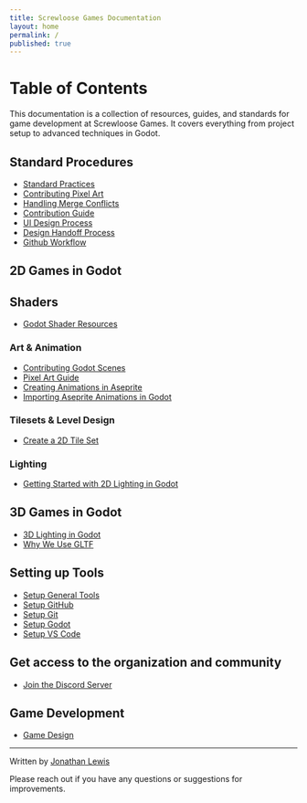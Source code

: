 ```yaml
---
title: Screwloose Games Documentation
layout: home
permalink: /
published: true
---
```


# Table of Contents

This documentation is a collection of resources, guides, and standards for game development at Screwloose Games. It covers everything from project setup to advanced techniques in Godot.

## Standard Procedures

- [Standard Practices](./content/guides/standard-practices/standard-practice.md)
- [Contributing Pixel Art](./content/guides/contributing_pixel_art.md)
- [Handling Merge Conflicts](./content/guides/merge_conflicts/handling_merge_conflicts.md)
- [Contribution Guide](./content/guides/contribution_guide.md)
- [UI Design Process](./content/guides/game_design/ui_design_process.md)
- [Design Handoff Process](content/guides/design-handoff-process.md)
- [Github Workflow](./content/guides/github-workflow.md)

## 2D Games in Godot

## Shaders
- [Godot Shader Resources](./content/godot_shader_resources.md)

### Art & Animation

- [Contributing Godot Scenes](./content/guides/contributing_godot_scenes.md)
- [Pixel Art Guide](./content/guides/art/pixel_art/pixel_art_guide.md)
- [Creating Animations in Aseprite](./content/guides/art/creating-animations-in-aseprite.md)
- [Importing Aseprite Animations in Godot](./content/guides/art/importing-aseprite-animations-in-godot.md)

### Tilesets & Level Design

- [Create a 2D Tile Set](./content/guides/2d/create-a-tileset.md)

### Lighting

- [Getting Started with 2D Lighting in Godot](./content/guides/2d/lighting/getting-started-light-godot-2d.md)

## 3D Games in Godot

- [3D Lighting in Godot](./content/3d-lighting-in-godot.md)
- [Why We Use GLTF](./content/why_we_use_gltf.md)

## Setting up Tools

- [Setup General Tools](./content/guides/tool_setup/setup_general_tools.md)
- [Setup GitHub](./content/guides/setup_github.md)
- [Setup Git](./content/guides/setup_git.md)
- [Setup Godot](./content/guides/setup_godot.md)
- [Setup VS Code](./content/guides/vs_code/setup_vscode.md)

## Get access to the organization and community

- [Join the Discord Server](./content/guides/join_discord.md)

## Game Development

- [Game Design](./content/guides/game_design/game_design.md)

---

Written by [Jonathan Lewis](https://www.linkedin.com/in/jonathan-david-lewis/)

Please reach out if you have any questions or suggestions for improvements.